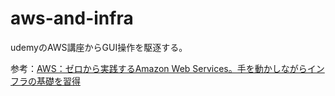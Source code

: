 # aws-and-infra
udemyのAWS講座からGUI操作を駆逐する。

参考：[AWS：ゼロから実践するAmazon Web Services。手を動かしながらインフラの基礎を習得](https://www.udemy.com/course/aws-and-infra/)
